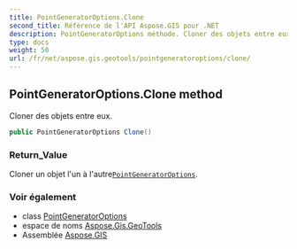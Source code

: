```yaml
---
title: PointGeneratorOptions.Clone
second_title: Référence de l'API Aspose.GIS pour .NET
description: PointGeneratorOptions méthode. Cloner des objets entre eux.
type: docs
weight: 50
url: /fr/net/aspose.gis.geotools/pointgeneratoroptions/clone/
---
```

## PointGeneratorOptions.Clone method

Cloner des objets entre eux.

```csharp
public PointGeneratorOptions Clone()
```

### Return_Value

Cloner un objet l'un à l'autre[`PointGeneratorOptions`](../).

### Voir également

* class [PointGeneratorOptions](../)
* espace de noms [Aspose.Gis.GeoTools](../../pointgeneratoroptions/)
* Assemblée [Aspose.GIS](../../../)



